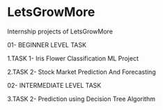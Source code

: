 # LetsGrowMore
Internship projects of LetsGrowMore

01- BEGINNER LEVEL TASK


   1.TASK 1- Iris Flower Classification ML Project

   2.TASK 2- Stock Market Prediction And Forecasting 
   


02- INTERMEDIATE LEVEL TASK

   3.TASK 2- Prediction using Decision Tree Algorithm

